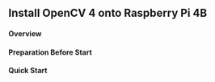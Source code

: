 ## Install OpenCV 4 onto Raspberry Pi 4B 

#### Overview



#### Preparation Before Start 

#### Quick Start